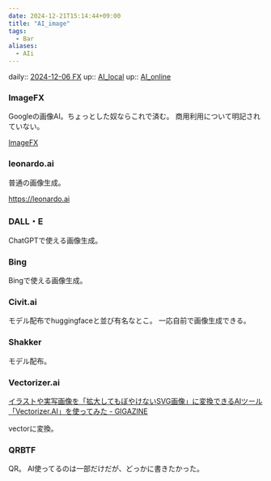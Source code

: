 ```yaml
---
date: 2024-12-21T15:14:44+09:00
title: "AI_image"
tags:
  - Bar
aliases:
  - AIi
---
```



daily:: [2024-12-06 FX](../../Daily_Note/2024-12-06%20FX.md)
up:: [AI_local](AI_local.md)
up:: [AI_online](AI_online.md)

### ImageFX
Googleの画像AI。ちょっとした奴ならこれで済む。
商用利用について明記されていない。

[ImageFX](https://aitestkitchen.withgoogle.com/tools/image-fx)


### leonardo.ai
普通の画像生成。

https://leonardo.ai

### DALL・E
ChatGPTで使える画像生成。

### Bing
Bingで使える画像生成。

### Civit.ai
モデル配布でhuggingfaceと並び有名なとこ。
一応自前で画像生成できる。

### Shakker
モデル配布。

### Vectorizer.ai
[イラストや実写画像を「拡大してもぼやけないSVG画像」に変換できるAIツール「Vectorizer.AI」を使ってみた - GIGAZINE](https://gigazine.net/news/20230514-vectorizer-ai/)

vectorに変換。


### QRBTF
QR。
AI使ってるのは一部だけだが、どっかに書きたかった。
